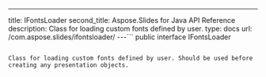 ---
title: IFontsLoader
second_title: Aspose.Slides for Java API Reference
description: Class for loading custom fonts defined by user.
type: docs
url: /com.aspose.slides/ifontsloader/
---```
public interface IFontsLoader
```

Class for loading custom fonts defined by user. Should be used before creating any presentation objects.
